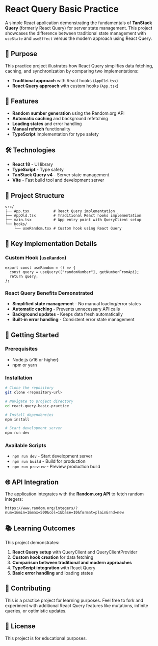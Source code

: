 # React Query Basic Practice

A simple React application demonstrating the fundamentals of **TanStack Query** (formerly React Query) for server state management. This project showcases the difference between traditional state management with `useState` and `useEffect` versus the modern approach using React Query.

## 🎯 Purpose

This practice project illustrates how React Query simplifies data fetching, caching, and synchronization by comparing two implementations:

- **Traditional approach** with React hooks (`AppOld.tsx`)
- **React Query approach** with custom hooks (`App.tsx`)

## 🚀 Features

- **Random number generation** using the Random.org API
- **Automatic caching** and background refetching
- **Loading states** and error handling
- **Manual refetch** functionality
- **TypeScript** implementation for type safety

## 🛠️ Technologies

- **React 18** - UI library
- **TypeScript** - Type safety
- **TanStack Query v4** - Server state management
- **Vite** - Fast build tool and development server

## 📁 Project Structure

```text
src/
├── App.tsx           # React Query implementation
├── AppOld.tsx        # Traditional React hooks implementation
├── main.tsx          # App entry point with QueryClient setup
└── hooks/
    └── useRandom.tsx # Custom hook using React Query
```

## 🔧 Key Implementation Details

### Custom Hook (`useRandom`)

```tsx
export const useRandom = () => {
  const query = useQuery(["randomNumber"], getNumberFromApi);
  return query;
};
```

### React Query Benefits Demonstrated

- **Simplified state management** - No manual loading/error states
- **Automatic caching** - Prevents unnecessary API calls
- **Background updates** - Keeps data fresh automatically
- **Built-in error handling** - Consistent error state management

## 🚦 Getting Started

### Prerequisites

- Node.js (v16 or higher)
- npm or yarn

### Installation

```bash
# Clone the repository
git clone <repository-url>

# Navigate to project directory
cd react-query-basic-practice

# Install dependencies
npm install

# Start development server
npm run dev
```

### Available Scripts

- `npm run dev` - Start development server
- `npm run build` - Build for production
- `npm run preview` - Preview production build

## 🌐 API Integration

The application integrates with the **Random.org API** to fetch random integers:

```text
https://www.random.org/integers/?num=1&min=1&max=500&col=1&base=10&format=plain&rnd=new
```

## 📚 Learning Outcomes

This project demonstrates:

1. **React Query setup** with QueryClient and QueryClientProvider
2. **Custom hook creation** for data fetching
3. **Comparison between traditional and modern approaches**
4. **TypeScript integration** with React Query
5. **Basic error handling** and loading states

## 🤝 Contributing

This is a practice project for learning purposes. Feel free to fork and experiment with additional React Query features like mutations, infinite queries, or optimistic updates.

## 📄 License

This project is for educational purposes.
